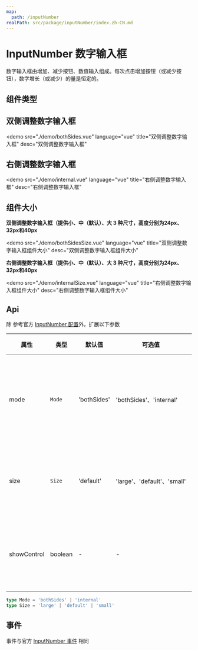 ```yaml
---
map:
  path: /inputNumber
realPath: src/package/inputNumber/index.zh-CN.md
---
```


# InputNumber 数字输入框

数字输入框由增加、减少按钮、数值输入组成。每次点击增加按钮（或减少按钮），数字增长（或减少）的量是恒定的。

## 组件类型

## 双侧调整数字输入框

<demo src="./demo/bothSides.vue"
  language="vue"
  title="双侧调整数字输入框"
  desc="双侧调整数字输入框"
  >
</demo>

## 右侧调整数字输入框

<demo src="./demo/internal.vue"
  language="vue"
  title="右侧调整数字输入框"
  desc="右侧调整数字输入框"
  >
</demo>

## 组件大小

**双侧调整数字输入框（提供小、中（默认）、大 3 种尺寸，高度分别为24px、32px和40px**

<demo src="./demo/bothSidesSize.vue"
  language="vue"
  title="双侧调整数字输入框组件大小"
  desc="双侧调整数字输入框组件大小"
  >
</demo>

**右侧调整数字输入框（提供小、中（默认）、大 3 种尺寸，高度分别为24px、32px和40px**

<demo src="./demo/internalSize.vue"
  language="vue"
  title="右侧调整数字输入框组件大小"
  desc="右侧调整数字输入框组件大小"
  >
</demo>

## Api

除 参考官方 [InputNumber 配置](https://2x.antdv.com/components/input-number-cn#API)外，扩展以下参数

| 属性               | 类型                                                      | 默认值  | 可选值 | 说明                     |
| ------------------ | --------------------------------------------------------- | ------- | ------ | ------------------------ |
| mode      | `Mode`                                                 | 'bothSides'  |  'bothSides'、'internal'     | 用于切换 + 、- 交互模式 |
| size      | `Size`                                                 | 'default'  |  'large'、'default'、'small'     | 用于控制组件大小 |
| showControl      |  boolean                                               | -  |      -     |  是否显示控制按钮  |

```ts
type Mode = 'bothSides' | 'internal' 
type Size = 'large' | 'default' | 'small'
```

## 事件

事件与官方 [InputNumber 事件](https://2x.antdv.com/components/input-number-cn#API) 相同
